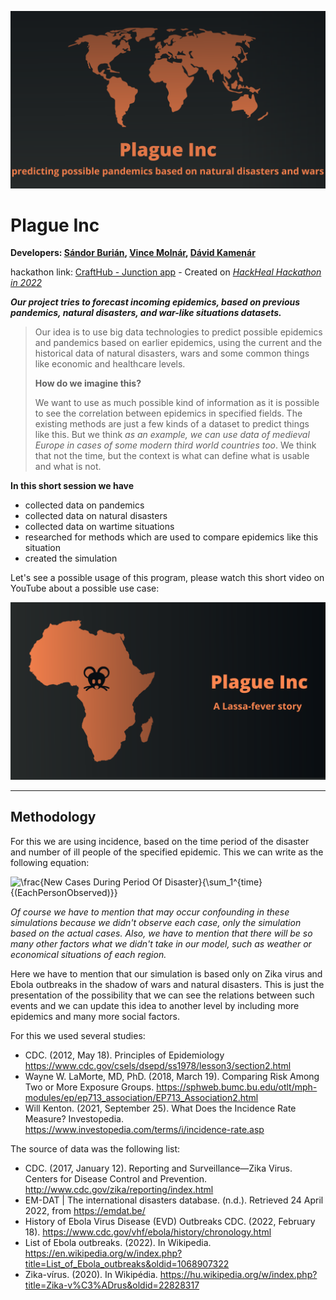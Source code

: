 ![headline](readme_design/headline.png)

# Plague Inc
**Developers: [Sándor Burián](https://www.linkedin.com/in/sandor-burian), [Vince Molnár](https://www.linkedin.com/in/vince-moln%C3%A1r-4632191a3?miniProfileUrn=urn%3Ali%3Afs_miniProfile%3AACoAAC-NWEsB0R33ReLNEcYmNQIguMi0-lBYPhw&lipi=urn%3Ali%3Apage%3Ad_flagship3_search_srp_people%3B%2FVwg4S7gQQmd5Xw43x852g%3D%3D), [Dávid Kamenár](https://hu.linkedin.com/in/david-kamenar-1178b312a?trk=people-guest_people_search-card)**

hackathon link: [CraftHub - Junction app](http://web.archive.org/web/20220424114040/https://app.hackjunction.com/projects/hack-and-heal-hybrid-hackathon-2022/view/623e48300ccebc004ac63745) - Created on [*HackHeal Hackathon in 2022*](https://hacknheal.crafthub.events/)

***Our project tries to forecast incoming epidemics, based on previous pandemics, natural disasters, and war-like situations datasets.***

> Our idea is to use big data technologies to predict possible epidemics and pandemics based on earlier epidemics, using the current and the historical data of natural disasters, wars and some common things like economic and healthcare levels.
>
> **How do we imagine this?**
>
> We want to use as much possible kind of information as it is possible to see the correlation between epidemics in specified fields. The existing methods are just a few kinds of a dataset to predict things like this. But we think *as an example, we can use data of medieval Europe in cases of some modern third world countries too*. We think that not the time, but the context is what can define what is usable and what is not.
> 

**In this short session we have**
- collected data on pandemics
- collected data on natural disasters
- collected data on wartime situations
- researched for methods which are used to compare epidemics like this situation 
- created the simulation

Let's see a possible usage of this program, please watch this short video on YouTube about a possible use case: 

[![A Lassa-fever story](readme_design/lassa_story.png)](https://www.youtube.com/watch?v=KxBMI9pYklE)

----

## Methodology
For this we are using incidence, based on the time period of the disaster and number of ill people of the specified epidemic. This we can write as the following equation:


![\frac{New Cases During Period Of Disaster}{\sum_1^{time}{(EachPersonObserved)}}](https://latex.codecogs.com/gif.latex?\frac{New%20Cases%20During%20Period%20Of%20Disaster}{\sum_1^{time}{(EachPersonObserved)}})

*Of course we have to mention that may occur confounding in these simulations because we didn't observe each case, only the simulation based on the actual cases. Also, we have to mention that there will be so many other factors what we didn't take in our model, such as weather or economical situations of each region.*

Here we have to mention that our simulation is based only on Zika virus and Ebola outbreaks in the shadow of wars and natural disasters. This is just the presentation of the possibility that we can see the relations between such events and we can update this idea to another level by including more epidemics and many more social factors. 

For this we used several studies:
- CDC. (2012, May 18). Principles of Epidemiology https://www.cdc.gov/csels/dsepd/ss1978/lesson3/section2.html
- Wayne W. LaMorte, MD, PhD. (2018, March 19). Comparing Risk Among Two or More Exposure Groups. https://sphweb.bumc.bu.edu/otlt/mph-modules/ep/ep713_association/EP713_Association2.html
- Will Kenton. (2021, September 25). What Does the Incidence Rate Measure? Investopedia. https://www.investopedia.com/terms/i/incidence-rate.asp


The source of data was the following list:
- CDC. (2017, January 12). Reporting and Surveillance—Zika Virus. Centers for Disease Control and Prevention. http://www.cdc.gov/zika/reporting/index.html
- EM-DAT | The international disasters database. (n.d.). Retrieved 24 April 2022, from https://emdat.be/
- History of Ebola Virus Disease (EVD) Outbreaks CDC. (2022, February 18). https://www.cdc.gov/vhf/ebola/history/chronology.html
- List of Ebola outbreaks. (2022). In Wikipedia. https://en.wikipedia.org/w/index.php?title=List_of_Ebola_outbreaks&oldid=1068907322
- Zika-vírus. (2020). In Wikipédia. https://hu.wikipedia.org/w/index.php?title=Zika-v%C3%ADrus&oldid=22828317


